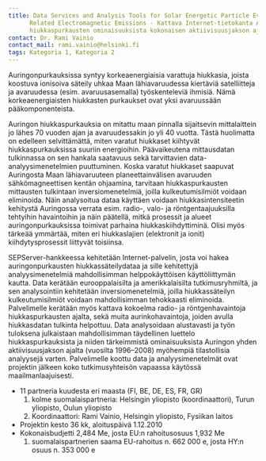 ```yaml
---
title: Data Services and Analysis Tools for Solar Energetic Particle Events and
      Related Electromagnetic Emissions - Kattava Internet-tietokanta Auringon
      hiukkaspurkausten ominaisuuksista kokonaisen aktiivisuusjakson ajalta
contact: Dr. Rami Vainio
contact_mail: rami.vainio@helsinki.fi
tags: Kategoria 1, Kategoria 2
---
```


Auringonpurkauksissa syntyy korkeaenergiaisia varattuja hiukkasia,
joista koostuva ionisoiva säteily uhkaa Maan lähiavaruudessa kiertäviä
satelliitteja ja avaruudessa (esim. avaruusasemalla) työskenteleviä
ihmisiä. Nämä korkeaenergiaisten hiukkasten purkaukset ovat yksi
avaruussään pääkomponenteista.

 Auringon hiukkaspurkauksia on mitattu maan pinnalla sijaitsevin
mittalaittein jo lähes 70 vuoden ajan ja avaruudessakin jo yli 40
vuotta. Tästä huolimatta on edelleen selvittämättä, miten varatut
hiukkaset kiihtyvät hiukkaspurkauksissa suuriin energioihin.
Päävaikeutena mittausdatan tulkinnassa on sen hankala saatavuus sekä
tarvittavien data-analyysimenetelmien puuttuminen. Koska varatut
hiukkaset saapuvat Auringosta Maan lähiavaruuteen planeettainvälisen
avaruuden sähkömagneettisen kentän ohjaamina, tarvitaan
hiukkaspurkausten mittausten tulkintaan inversiomenetelmiä, joilla
kulkeutumisilmiöt voidaan eliminoida. Näin analysoitua dataa käyttäen
voidaan hiukkasintensiteetin kehitystä Auringossa verrata esim. radio-,
valo- ja röntgentaajuuksilla tehtyihin havaintoihin ja näin päätellä,
mitkä prosessit ja alueet auringonpurkauksissa toimivat parhaina
hiukkaskiihdyttiminä. Olisi myös tärkeää ymmärtää, miten eri
hiukkaslajien (elektronit ja ionit) kiihdytysprosessit liittyvät
toisiinsa.

 SEPServer-hankkeessa kehitetään Internet-palvelin, josta voi hakea
auringonpurkausten hiukkassäteilydataa ja sille kehitettyjä
analyysimenetelmiä mahdollisimman helppokäyttöisen käyttöliittymän
kautta. Data kerätään eurooppalaisilta ja amerikkalaisilta
tutkimusryhmiltä, ja sen analysointiin kehitetään inversiomenetelmiä,
joilla hiukkassäteilyn kulkeutumisilmiöt voidaan mahdollisimman
tehokkaasti eliminoida. Palvelimelle kerätään myös kattava kokoelma
radio- ja röntgenhavaintoja hiukkaspurkausten ajalta, sekä muita
aurinkohavaintoja, joiden avulla hiukkasdatan tulkinta helpottuu. Data
analysoidaan alustavasti ja työn tuloksena julkaistaan mahdollisimman
täydellinen luettelo hiukkaspurkauksista ja niiden tärkeimmistä
ominaisuuksista Auringon yhden aktiivisuusjakson ajalta (vuosilta
1996–2008) myöhempiä tilastollisia analyysejä varten. Palvelimelle
koottu data ja analyysimenetelmät ovat projektin jälkeen koko
tutkimusyhteisön vapaassa käytössä maailmanlaajuisesti.


-   11 partneria kuudesta eri maasta (FI, BE, DE, ES, FR, GR)
    1.  kolme suomalaispartneria: Helsingin yliopisto (koordinaattori),
        Turun yliopisto, Oulun yliopisto
    2.  Koordinaattori: Rami Vainio, Helsingin yliopisto, Fysiikan
        laitos
-   Projektin kesto 36 kk, aloituspäivä 1.12.2010
-   Kokonaisbudjetti 2,484 Me, josta EU:n rahoitusosuus 1,932 Me
    1.  suomalaispartnerien saama EU-rahoitus n. 662 000 e, josta HY:n
        osuus n. 353 000 e
